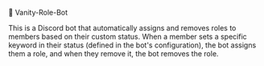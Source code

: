 🎀 Vanity-Role-Bot

This is a Discord bot that automatically assigns and removes roles to members based on their custom status. When a member sets a specific keyword in their status (defined in the bot's configuration), the bot assigns them a role, and when they remove it, the bot removes the role.
